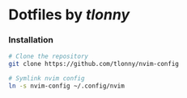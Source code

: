 # Dotfiles by _tlonny_

### Installation

```bash
# Clone the repository
git clone https://github.com/tlonny/nvim-config

# Symlink nvim config
ln -s nvim-config ~/.config/nvim
```
